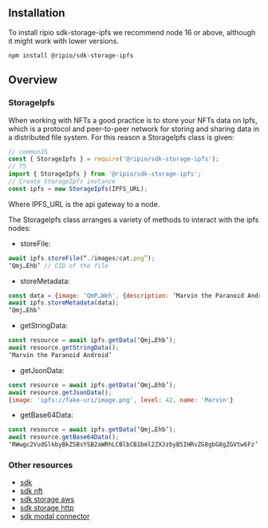 ## Installation

To install ripio sdk-storage-ipfs we recommend node 16 or above, although it might work with lower versions.

```
npm install @ripio/sdk-storage-ipfs
```

## Overview

### StorageIpfs

When working with NFTs a good practice is to store your NFTs data on Ipfs, which is a protocol and peer-to-peer network for storing and sharing data in a distributed file system. For this reason a StorageIpfs class is given:

```javascript
// commonJS
const { StorageIpfs } = require('@ripio/sdk-storage-ipfs');
// TS
import { StorageIpfs } from '@ripio/sdk-storage-ipfs';
// Create StorageIpfs instance
const ipfs = new StorageIpfs(IPFS_URL);
```

Where IPFS_URL is the api gateway to a node.

The StorageIpfs class arranges a variety of methods to interact with the ipfs nodes:

- storeFile:

```javascript
await ipfs.storeFile(“./images/cat.png”);
‘Qmj…Ehb’ // CID of the file
```

- storeMetadata:

```javascript
const data = {image: 'QmP…Weh', {description: ‘Marvin the Paranoid Android’} };
await ipfs.storeMetadata(data);
‘Qmj…Ehb’
```

- getStringData:

```javascript
const resource = await ipfs.getData(‘Qmj…Ehb’);
await resource.getStringData();
‘Marvin the Paranoid Android’
```

- getJsonData:

```javascript
const resource = await ipfs.getData(‘Qmj…Ehb’);
await resource.getJsonData();
{image: 'ipfs://fake-uri/image.png', level: 42, name: 'Marvin'}
```

- getBase64Data:

```javascript
const resource = await ipfs.getData(‘Qmj…Ehb’);
await resource.getBase64Data();
‘RWwgc2VudGlkbyBkZSBsYSB2aWRhLCBlbCB1bml2ZXJzbyB5IHRvZG8gbG8gZGVtw6Fz’
```

### Other resources

- [sdk](https://ripio.github.io/sdkjs/sdk)
- [sdk nft](https://ripio.github.io/sdkjs/sdk-nft)
- [sdk storage aws](https://ripio.github.io/sdkjs/sdk-storage-aws)
- [sdk storage http](https://ripio.github.io/sdkjs/sdk-storage-http)
- [sdk modal connector](https://ripio.github.io/sdkjs/sdk-modal-connector)